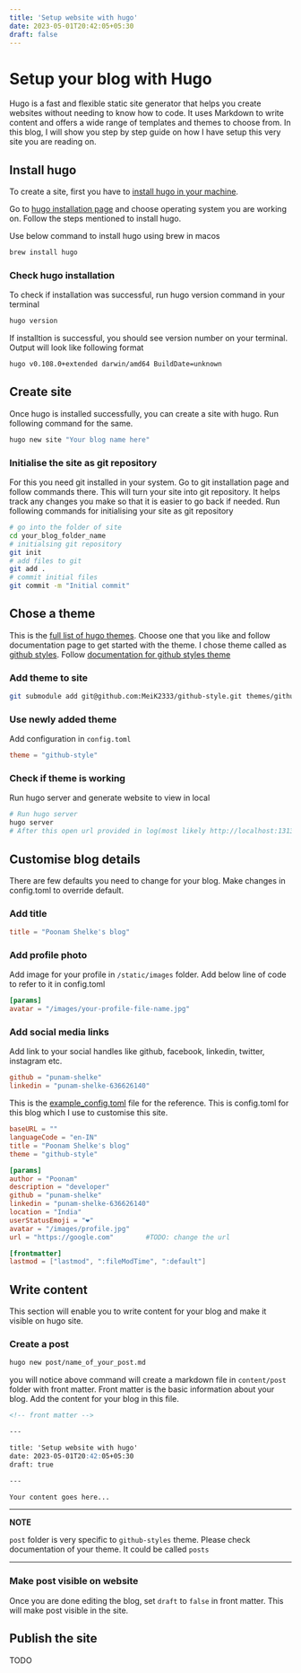 ```yaml
---
title: 'Setup website with hugo'
date: 2023-05-01T20:42:05+05:30
draft: false
---
```


# Setup your blog with Hugo

Hugo is a fast and flexible static site generator that helps you create websites without needing to know how to code. It uses Markdown to write content and offers a wide range of templates and themes to choose from.
In this blog, I will show you step by step guide on how I have setup this very site you are reading on.

## Install hugo

To create a site, first you have to [install hugo in your machine](https://gohugo.io/installation/).

Go to [hugo installation page](https://gohugo.io/installation/) and choose operating system you are working on. Follow the steps mentioned to install hugo.

Use below command to install hugo using brew in macos

```bash
brew install hugo
```

### Check hugo installation

To check if installation was successful, run hugo version command in your terminal

```bash
hugo version
```

If installtion is successful, you should see version number on your terminal.
Output will look like following format

```txt
hugo v0.108.0+extended darwin/amd64 BuildDate=unknown
```

## Create site

Once hugo is installed successfully, you can create a site with hugo. Run following command for the same.

```bash
hugo new site "Your blog name here"
```

### Initialise the site as git repository

For this you need git installed in your system. Go to git installation page and follow commands there. This will turn your site into git repository. It helps track any changes you make so that it is easier to go back if needed.
Run following commands for initialising your site as git repository

```bash
# go into the folder of site
cd your_blog_folder_name
# initialsing git repository
git init
# add files to git
git add .
# commit initial files
git commit -m "Initial commit"
```

## Chose a theme

This is the [full list of hugo themes](https://themes.gohugo.io/tags/blog/). Choose one that you like and follow documentation page to get started with the theme. I chose theme called as [github styles](https://themes.gohugo.io/themes/github-style/). Follow [documentation for github styles theme](https://github.com/MeiK2333/github-style)

### Add theme to site

```bash
git submodule add git@github.com:MeiK2333/github-style.git themes/github-style
```

### Use newly added theme

Add configuration in `config.toml`

```toml
theme = "github-style"
```

### Check if theme is working

Run hugo server and generate website to view in local

```bash
# Run hugo server
hugo server
# After this open url provided in log(most likely http://localhost:1313/) to open the webiste hosted by hugo server
```

<!-- TODO: add screenshots of the demo blog -->

## Customise blog details

There are few defaults you need to change for your blog. Make changes in config.toml to override default.

### Add title

```toml
title = "Poonam Shelke's blog"
```

### Add profile photo

Add image for your profile in `/static/images` folder. Add below line of code to refer to it in config.toml

```toml
[params]
avatar = "/images/your-profile-file-name.jpg"
```

### Add social media links

Add link to your social handles like github, facebook, linkedin, twitter, instagram etc.

```toml
github = "punam-shelke"
linkedin = "punam-shelke-636626140"
```

This is the [example_config.toml](https://github.com/MeiK2333/github-style/blob/master/config.template.toml) file for the reference.
This is config.toml for this blog which I use to customise this site.<!-- TODO: add link to github config.toml -->

```toml
baseURL = ""
languageCode = "en-IN"
title = "Poonam Shelke's blog"
theme = "github-style"

[params]
author = "Poonam"
description = "developer"
github = "punam-shelke"
linkedin = "punam-shelke-636626140"
location = "India"
userStatusEmoji = "❤️"
avatar = "/images/profile.jpg"
url = "https://google.com"        #TODO: change the url

[frontmatter]
lastmod = ["lastmod", ":fileModTime", ":default"]
```

## Write content

This section will enable you to write content for your blog and make it visible on hugo site.

### Create a post

```bash
hugo new post/name_of_your_post.md
```

you will notice above command will create a markdown file in `content/post` folder with front matter. Front matter is the basic information about your blog. Add the content for your blog in this file.

```md
<!-- front matter -->

---

title: 'Setup website with hugo'
date: 2023-05-01T20:42:05+05:30
draft: true

---

Your content goes here...
```

---

**NOTE**

`post` folder is very specific to `github-styles` theme. Please check documentation of your theme. It could be called `posts`

---

### Make post visible on website

Once you are done editing the blog, set `draft` to `false` in front matter. This will make post visible in the site.

## Publish the site

TODO
